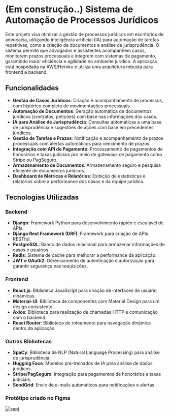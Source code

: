 # (Em construção..) Sistema de Automação de Processos Jurídicos
Este projeto visa otimizar a gestão de processos jurídicos em escritórios de advocacia, utilizando inteligência artificial (IA) para automação de tarefas repetitivas, como a criação de documentos e análise de jurisprudência. O sistema permite que advogados e assistentes acompanhem casos, monitorem prazos processuais e integrem com sistemas de pagamento, garantindo maior eficiência e agilidade no ambiente jurídico. A aplicação está hospedada na AWS/Heroku e utiliza uma arquitetura robusta para frontend e backend.
## Funcionalidades
- **Gestão de Casos Jurídicos**: Criação e acompanhamento de processos, com histórico completo de movimentações processuais.
- **Automação de Documentos**: Geração automática de documentos jurídicos (contratos, petições) com base nas informações dos casos.
- **IA para Análise de Jurisprudência**: Consultas automáticas a uma base de jurisprudência e sugestões de ações com base em precedentes jurídicos.
- **Gestão de Tarefas e Prazos**: Notificação e acompanhamento de prazos processuais com alertas automáticos para vencimento de prazos.
- **Integração com API de Pagamento**: Processamento de pagamentos de honorários e taxas judiciais por meio de gateways de pagamento como Stripe ou PagSeguro.
- **Armazenamento de Documentos**: Armazenamento seguro e pesquisa eficiente de documentos jurídicos.
- **Dashboard de Métricas e Relatórios**: Exibição de estatísticas e relatórios sobre a performance dos casos e da equipe jurídica.
## Tecnologias Utilizadas
### Backend
- **Django**: Framework Python para desenvolvimento rápido e escalável de APIs.
- **Django Rest Framework (DRF)**: Framework para criação de APIs RESTful.
- **PostgreSQL**: Banco de dados relacional para armazenar informações de casos e usuários.
- **Redis**: Sistema de cache para melhorar a performance da aplicação.
- **JWT e OAuth2**: Gerenciamento de autenticação e autorização para garantir segurança nas requisições.
### Frontend
- **React.js**: Biblioteca JavaScript para criação de interfaces de usuário dinâmicas.
- **Material-UI**: Biblioteca de componentes com Material Design para um design consistente.
- **Axios**: Biblioteca para realização de chamadas HTTP e comunicação com o backend.
- **React Router**: Biblioteca de roteamento para navegação dinâmica dentro da aplicação.
### Outras Bibliotecas
- **SpaCy**: Biblioteca de NLP (Natural Language Processing) para análise de jurisprudência.
- **Hugging Face**: Modelos pré-treinados de IA para análise de dados jurídicos.
- **Stripe/PagSeguro**: Integração para pagamentos de honorários e taxas judiciais.
- **SendGrid**: Envio de e-mails automáticos para notificações e alertas.
### Protótipo criado no Figma
![sapj](https://github.com/user-attachments/assets/84030252-f965-439a-9dd5-8cb732e8aa30)
